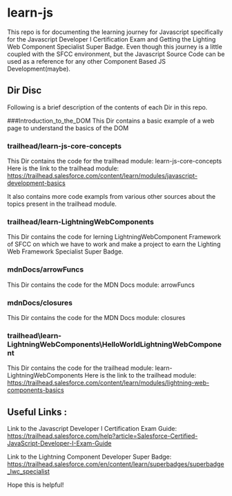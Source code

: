 # learn-js
This repo is for documenting the learning journey for Javascript specifically for the Javascript Developer I Certification Exam and Getting the Lighting Web Component Specialist Super Badge. 
Even though this journey is a little coupled with the SFCC environment, but the Javascript Source Code  can be used as a reference for any other Component Based JS Development(maybe). 


## Dir Disc
Following is a brief description of the contents of each Dir in this repo.

###Introduction_to_the_DOM
This Dir contains a basic example of a web page to understand the basics of the DOM

### trailhead/learn-js-core-concepts
This Dir contains the code for the trailhead module: learn-js-core-concepts
Here is the link to the trailhead module: https://trailhead.salesforce.com/content/learn/modules/javascript-development-basics

It also contains more code exampls from various other sources about the topics present in the trailhead module.

### trailhead/learn-LightningWebComponents
This Dir contains the code for lerning LightningWebComponent Framework of SFCC on which we have to work and make a project to earn the Lighting Web Framework Specialist Super Badge.

### mdnDocs/arrowFuncs
This Dir contains the code for the MDN Docs module: arrowFuncs

### mdnDocs/closures
This Dir contains the code for the MDN Docs module: closures

### trailhead\learn-LightningWebComponents\HelloWorldLightningWebComponent
This Dir contains the code for the trailhead module: learn-LightningWebComponents
Here is the link to the trailhead module: https://trailhead.salesforce.com/content/learn/modules/lightning-web-components-basics

## Useful Links :

Link to the Javascript Developer I Certification Exam Guide: https://trailhead.salesforce.com/help?article=Salesforce-Certified-JavaScript-Developer-I-Exam-Guide

Link to the Lightning Component Developer Super Badge: https://trailhead.salesforce.com/en/content/learn/superbadges/superbadge_lwc_specialist

Hope this is helpful! 